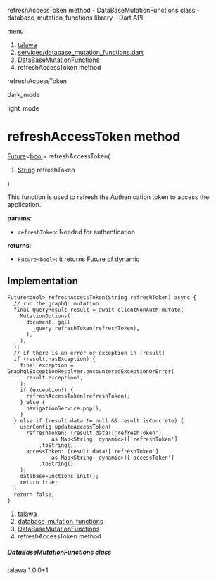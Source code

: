 




refreshAccessToken method - DataBaseMutationFunctions class - database\_mutation\_functions library - Dart API







menu

1. [talawa](../../index.html)
2. [services/database\_mutation\_functions.dart](../../file-___home_harshil_Desktop_open-source_palisadoes_talawa_lib_services_database_mutation_functions/)
3. [DataBaseMutationFunctions](../../file-___home_harshil_Desktop_open-source_palisadoes_talawa_lib_services_database_mutation_functions/DataBaseMutationFunctions-class.html)
4. refreshAccessToken method

refreshAccessToken


dark\_mode

light\_mode




# refreshAccessToken method


[Future](https://api.flutter.dev/flutter/dart-core/Future-class.html)<[bool](https://api.flutter.dev/flutter/dart-core/bool-class.html)>
refreshAccessToken(

1. [String](https://api.flutter.dev/flutter/dart-core/String-class.html) refreshToken

)

This function is used to refresh the Authenication token to access the application.

**params**:

* `refreshToken`: Needed for authentication

**returns**:

* `Future<bool>`: it returns Future of dynamic

## Implementation

```
Future<bool> refreshAccessToken(String refreshToken) async {
  // run the graphQL mutation
  final QueryResult result = await clientNonAuth.mutate(
    MutationOptions(
      document: gql(
        _query.refreshToken(refreshToken),
      ),
    ),
  );
  // if there is an error or exception in [result]
  if (result.hasException) {
    final exception = GraphqlExceptionResolver.encounteredExceptionOrError(
      result.exception!,
    );
    if (exception!) {
      refreshAccessToken(refreshToken);
    } else {
      navigationService.pop();
    }
  } else if (result.data != null && result.isConcrete) {
    userConfig.updateAccessToken(
      refreshToken: (result.data!['refreshToken']
              as Map<String, dynamic>)['refreshToken']
          .toString(),
      accessToken: (result.data!['refreshToken']
              as Map<String, dynamic>)['accessToken']
          .toString(),
    );
    databaseFunctions.init();
    return true;
  }
  return false;
}
```

 


1. [talawa](../../index.html)
2. [database\_mutation\_functions](../../file-___home_harshil_Desktop_open-source_palisadoes_talawa_lib_services_database_mutation_functions/)
3. [DataBaseMutationFunctions](../../file-___home_harshil_Desktop_open-source_palisadoes_talawa_lib_services_database_mutation_functions/DataBaseMutationFunctions-class.html)
4. refreshAccessToken method

##### DataBaseMutationFunctions class





talawa
1.0.0+1






